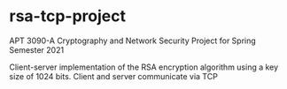 # rsa-tcp-project
APT 3090-A Cryptography and Network Security Project for Spring Semester 2021

Client-server implementation of the RSA encryption algorithm using a key size of 1024 bits. Client and server communicate via TCP
